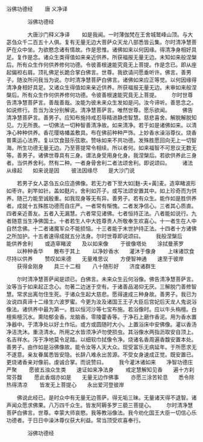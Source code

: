   浴佛功德经
　　唐 义净译




　　　　浴佛功德经

　　　　大唐沙门释义净译
　　如是我闻。一时薄伽梵在王舍城鹫峰山顶。与大苾刍众千二百五十人俱。复有无量无边大菩萨众天龙八部悉皆云集。尔时清净慧菩萨在众中坐。为欲愍念诸有情故。作是思惟。诸佛如来以何因缘。得清净身相好具足。复作是念。诸众生类得值如来亲近供养。所获福报无量无边。未知如来般涅槃后。所有众生作何供养修何功德。令彼善根速能究竟无上菩提。作是念已。即从座起偏袒右肩。顶礼佛足长跪合掌白佛言。世尊。我欲请问愿垂听许。佛言。善男子。随汝所问我当为说。尔时清净慧菩萨白佛言。诸佛如来应正等觉。以何因缘得清净身相好具足。又诸众生得值如来亲近供养。所获福报无量无边。未审如来般涅槃后。所有众生作何供养修何功德。令彼善根速能究竟无上菩提。
　　尔时世尊告清净慧菩萨言。善哉善哉。汝能为彼未来众生发如是问。汝今谛听。善思念之。如说修行。吾当为汝分别解说。清净慧菩萨言。唯然世尊。愿乐欲闻。
　　佛告清净慧菩萨言。善男子。应知布施持戒忍辱精进静虑智慧。慈悲喜舍。解脱解脱知见。力无所畏。一切佛法一切种智善清净故。如来清净。若于如是诸佛如来。以清净心种种供养。香花璎珞幡盖敷具。布在佛前种种严饰。上妙香水澡浴尊仪。烧香普熏运心法界。复以饮食鼓乐弦歌。赞咏如来不共功德。发殊胜愿回向无上一切智海。所生功德无量无边。乃至菩提常令相续。所以者何。如来福智不可思议无数无等。善男子。诸佛世尊具有三身。谓法身受用身化身。我涅槃后。若欲供养此三身者。当供养舍利。然有二种。一者身骨舍利二者法颂舍利。即说颂曰。
　　诸法从缘起　　如来说是因
　　彼法因缘尽　　是大沙门说

　　若男子女人苾刍五众应造佛像。若无力者下至大如[麩-夫+黃]麦。造窣睹波形如枣许。刹竿如针。盖如麸片。舍利如芥子。或写法颂安置其中。如上珍奇而为供养。随己力能至诚殷重。如我现身等无有异。善男子。若有众生。能作如是胜供养者。成就十五殊胜功德而自庄严。一者常有惭愧。二者发净信心。三者其心质直。四者亲近善友。五者入无漏慧。六者常见诸佛。七者恒持正法。八者能如说行。九者随意当生净佛国土。十者若生人中大姓尊贵人所敬奉生欢喜心。十一者生在人中自然念佛。十二者诸魔军众不能损恼。十三者能于末世护持正法。十四者十方诸佛之所加护。十五者速得成就五分法身。尔时世尊即说颂曰。
　　我般涅槃后　　能供养舍利
　　或造窣睹波　　及以如来像
　　于彼像塔处　　涂拭曼荼罗
　　以种种香华　　散布于其上
　　以净妙香水　　灌沐于像身
　　上味诸饮食　　尽持以供养
　　赞叹如来德　　无量难思议
　　方便智神通　　速至于彼岸
　　获得金刚身　　具三十二相
　　八十随形好　　济度诸群生

　　尔时清净慧菩萨闻是颂已。白佛言。未来众生云何浴像。佛告清净慧菩萨言。汝等当于如来起正念心。勿著二边迷于空有。于诸善品渴仰无厌。三解脱门善修智慧。常求出离勿住生死。于诸众生起大慈悲。愿得速成三种身故。善男子。我已为汝说四真谛十二缘生六波罗蜜。今更为汝及诸国王王子大臣后宫妃后天龙人鬼说浴像法。诸供养中最为第一。胜以恒河沙等七宝布施。若浴像时。应以牛头栴檀。白檀紫檀沉水。熏陆郁金香。龙脑香。零陵藿香等。于净石上磨作香泥。用为香水置净器中。于清净处以好土作坛。或方或圆随时大小。上置浴床中安佛像。灌以香汤净洁洗沐。重浇清水。所用之水皆须净泸勿使损虫。其浴像水两指沥取安自顶上。名吉祥水。泻于净地莫令足踏。以细软巾拭像令净。烧诸名香周遍香馥安置本处。善男子。由作如是浴佛像故。能令汝等人天大众。现受富乐无病延年。于所愿求无不遂意。亲友眷属悉皆安隐。长辞八难永出苦源。不受女身速成正觉。既安置已。更烧诸香亲对像前。虔诚合掌。而说赞曰。
　　我今灌沐诸如来　　净智功德庄严聚
　　愿彼五浊众生类　　速证如来净法身
　　戒定慧解知见香　　遍十方刹常芬馥
　　愿此香烟亦如是　　无量无边作佛事
　　亦愿三涂苦轮息　　悉令除热得清凉
　　皆发无上菩提心　　永出爱河登彼岸

　　佛说此经已。是时众中有无量无边菩萨。得无垢三昧。无量诸天得不退智。诸声闻众愿求佛果。八万四千众生。皆发阿耨多罗三藐三菩提心。
　　尔时清净慧菩萨白佛言。世尊。幸蒙大师哀愍。我等教浴像法。我今劝化国王大臣一切信心乐功德者。于日日中澡沐尊仪获大利益。常当顶受欢喜奉行。

　　　　浴佛功德经


